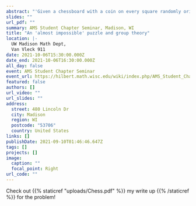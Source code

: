 ```yaml
---
abstract: "'Given a chessboard with a coin on every square randomly oriented and a key hidden under one of them; player one knows where the key is and flips a single coin; player 2, using only the information of the new coin arrangement must determine where the key is. Is there a winning strategy?' In this talk, we will explore this classic puzzle in a more generalized context, with n squares and d sided dice on every square. We'll see when the game is solvable and in doing so, see how the answer relies on group theory and the existence of certain groups!"
slides: ""
url_pdf: ""
summary: AMS Student Chapter Seminar, Madison, WI
title: "An 'almost impossible' puzzle and group theory"
location: |-
  UW Madison Math Dept,
  Van Vleck 911
date: 2021-10-06T15:30:00.000Z
date_end: 2021-10-06T16:30:00.000Z
all_day: false
event: AMS Student Chapter Seminar
event_url: https://hilbert.math.wisc.edu/wiki/index.php/AMS_Student_Chapter_Seminar
featured: false
authors: []
url_video: ""
url_slides: ""
address:
  street: 480 Lincoln Dr
  city: Madison
  region: WI
  postcode: "53706"
  country: United States
links: []
publishDate: 2021-09-10T01:46:46.647Z
tags: []
projects: []
image:
  caption: ""
  focal_point: Right
url_code: ""
---
```


Check out {{% staticref "uploads/Chess.pdf" %}} my write up {{% /staticref %}} for the problem! 
